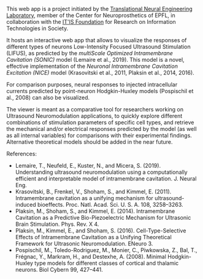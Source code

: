 This web app is a project initiated by the [Translational Neural Engineering Laboratory](https://tne.epfl.ch), member of the Center for Neuroprosthetics of EPFL, in collaboration with the [IT'IS Foundation](https://www.itis.ethz.ch) for Research on Information Technologies in Society.

It hosts an interactive web app that allows to visualize the responses of different types of neurons Low-Intensity Focused Ultrasound Stimulation (LIFUS), as predicted by the *multiScale Optimized Intramembrane Cavitation (SONIC)* model (Lemaire et al., 2019). This model is a novel, effective implementation of the *Neuronal Intramembrane Cavitation Excitation (NICE)* model (Krasovitski et al., 2011, Plaksin et al., 2014, 2016).

For comparison purposes, neural responses to injected intracellular currents predicted by point-neuron Hodgkin-Huxley models (Pospischil et al., 2008) can also be visualized.

The viewer is meant as a comparative tool for researchers working on Ultrasound Neuromodulation applications, to quickly explore different combinations of stimulation parameters of specific cell types, and retrieve the mechanical and/or electrical responses predicted by the model (as well as all internal variables) for comparisons with their experimental findings. Alternative theoretical models should be added in the near future.

References:
- Lemaire, T., Neufeld, E., Kuster, N., and Micera, S. (2019). Understanding ultrasound neuromodulation using a computationally efficient and interpretable model of intramembrane cavitation. J. Neural Eng.
- Krasovitski, B., Frenkel, V., Shoham, S., and Kimmel, E. (2011). Intramembrane cavitation as a unifying mechanism for ultrasound-induced bioeffects. Proc. Natl. Acad. Sci. U. S. A. 108, 3258–3263.
- Plaksin, M., Shoham, S., and Kimmel, E. (2014). Intramembrane Cavitation as a Predictive Bio-Piezoelectric Mechanism for Ultrasonic Brain Stimulation. Phys. Rev. X 4.
- Plaksin, M., Kimmel, E., and Shoham, S. (2016). Cell-Type-Selective Effects of Intramembrane Cavitation as a Unifying Theoretical Framework for Ultrasonic Neuromodulation. ENeuro 3.
- Pospischil, M., Toledo-Rodriguez, M., Monier, C., Piwkowska, Z., Bal, T., Fr&eacute;gnac, Y., Markram, H., and Destexhe, A. (2008). Minimal Hodgkin-Huxley type models for different classes of cortical and thalamic neurons. Biol Cybern 99, 427–441.